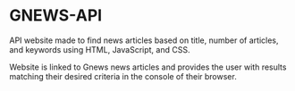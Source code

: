 # GNEWS-API
 API website made to find news articles based on title, number of articles, and 
 keywords using HTML, JavaScript, and CSS. 

 Website is linked to Gnews news articles and provides the user with results matching 
 their desired criteria in the console of their browser. 
